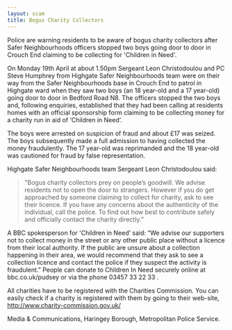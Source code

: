 ```yaml
---
layout: scam 
title: Bogus Charity Collectors 
---
```

Police are warning residents to be aware of bogus charity collectors after Safer Neighbourhoods officers stopped two boys going door to door in Crouch End claiming to be collecting for 'Children in Need'.

On Monday 19th April at about 1.50pm Sergeant Leon Christodoulou and PC Steve Humphrey from Highgate Safer Neighbourhoods team were on their way from the Safer Neighbourhoods base in Crouch End to patrol in Highgate ward when they saw two boys (an 18 year-old and a 17 year-old) going door to door in Bedford Road N8. The officers stopped the two boys and, following enquiries, established that they had been calling at residents homes with an official sponsorship form claiming to be collecting money for a charity run in aid of ‘Children in Need’.

The boys were arrested on suspicion of fraud and about £17 was seized. The boys subsequently made a full admission to having collected the money fraudulently. The 17 year-old was reprimanded and the 18 year-old was cautioned for fraud by false representation.

Highgate Safer Neighbourhoods team Sergeant Leon Christodoulou said:
>"Bogus charity collectors prey on people’s goodwill. We advise residents not to open the door to strangers. However if you do get approached by someone claiming to collect for charity, ask to see their licence. If you have any concerns about the authenticity of the individual, call the police. To find out how best to contribute safely and officially contact the charity directly.”

A BBC spokesperson for 'Children in Need’ said: “We advise our supporters not to collect money in the street or any other public place without a licence from their local authority. If the public are unsure about a collection happening in their area, we would recommend that they ask to see a collection licence and contact the police if they suspect the activity is fraudulent.” People can donate to Children In Need securely online at bbc.co.uk/pudsey or via the phone 03457 33 22 33 .

All charities have to be registered with the Charities Commission. You can easily check if a charity is registered with them by going to their web-site, http://www.charity-commission.gov.uk/

Media & Communications,
Haringey Borough,
Metropolitan Police Service.
